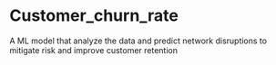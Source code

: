 # Customer_churn_rate
A ML model that analyze the data and predict network disruptions to mitigate risk and improve customer retention
